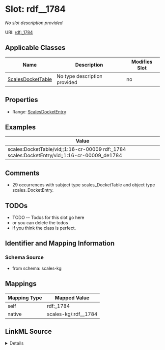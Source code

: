 

# Slot: rdf__1784


_No slot description provided_





URI: [rdf:_1784](http://www.w3.org/1999/02/22-rdf-syntax-ns#_1784)



<!-- no inheritance hierarchy -->





## Applicable Classes

| Name | Description | Modifies Slot |
| --- | --- | --- |
| [ScalesDocketTable](../classes/ScalesDocketTable.md) | No type description provided |  no  |







## Properties

* Range: [ScalesDocketEntry](../classes/ScalesDocketEntry.md)






## Examples

| Value |
| --- |
| scales:DocketTable/vid;;1:16-cr-00009 rdf:_1784 scales:DocketEntry/vid;;1:16-cr-00009_de1784 |

## Comments

* 29 occurrences with subject type scales_DocketTable and object type scales_DocketEntry.

## TODOs

* TODO -- Todos for this slot go here
* or you can delete the todos
* if you think the class is perfect.

## Identifier and Mapping Information







### Schema Source


* from schema: scales-kg




## Mappings

| Mapping Type | Mapped Value |
| ---  | ---  |
| self | rdf:_1784 |
| native | scales-kg/:rdf__1784 |




## LinkML Source

<details>
```yaml
name: rdf__1784
description: No slot description provided
todos:
- TODO -- Todos for this slot go here
- or you can delete the todos
- if you think the class is perfect.
comments:
- 29 occurrences with subject type scales_DocketTable and object type scales_DocketEntry.
examples:
- value: scales:DocketTable/vid;;1:16-cr-00009 rdf:_1784 scales:DocketEntry/vid;;1:16-cr-00009_de1784
from_schema: scales-kg
rank: 1000
slot_uri: rdf:_1784
alias: rdf__1784
domain_of:
- scales_DocketTable
range: scales_DocketEntry

```
</details>